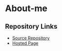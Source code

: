  # About-me

## Repository Links

* [Source Repository](https://github.com/sushma95/about-me)
* [Hosted Page]()
   
